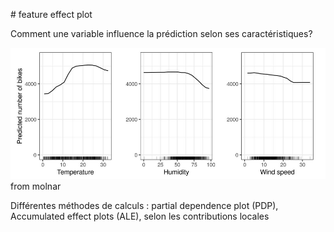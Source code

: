 # feature effect plot

Comment une variable influence la prédiction selon ses caractéristiques?

![partial dependence plot](../../../../assets/PDP_plot.png)
from molnar

Différentes méthodes de calculs : partial dependence plot (PDP), Accumulated effect plots (ALE), selon les contributions locales
